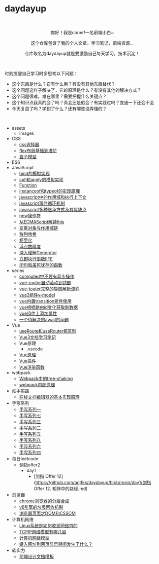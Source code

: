 # daydayup

<br/>
<p align='center'>
    <p align='center'>你好！我是coner!一名前端小白~</p>
    <p align='center'>这个仓库包含了我的个人文章，学习笔记，前端资源...</p>
    <p align='center'>仓库取名为daydayup就是要激励自己每天学习，技术沉淀！</p>
</p>

<br/>

时刻提醒自己学习时多思考以下问题：

- 这个东西是什么？它有什么用？有没有其他东西替代？
- 这个问题这样子解决了，它的原理是什么？有没有其他的解决方式？
- 这个问题很难，难在哪里？需要把握什么关键点？
- 这个知识点我真的会了吗？真会还是假会？有实践过吗？变通一下还会不会
- 今天复盘了吗？学到了什么？还有哪些没弄懂的？

<br/>

- assets
    - images
- CSS
    - [css选择器](https://github.com/adjfks/daydayup/blob/main/CSS/css选择器.md)
    - [flex布局基础到进阶](https://github.com/adjfks/daydayup/blob/main/CSS/flex布局基础到进阶.md)
    - [盒子模型](https://github.com/adjfks/daydayup/blob/main/CSS/盒子模型.md)
- ES6
- JavaScript
    - [bind的模拟实现](https://github.com/adjfks/daydayup/blob/main/JavaScript/bind的模拟实现.md)
    - [call和apply的模拟实现](https://github.com/adjfks/daydayup/blob/main/JavaScript/call和apply的模拟实现.md)
    - [Function](https://github.com/adjfks/daydayup/blob/main/JavaScript/Function.md)
    - [instanceof和typeof的实现原理](https://github.com/adjfks/daydayup/blob/main/JavaScript/instanceof和typeof的实现原理.md)
    - [javascript中的作用域和执行上下文](https://github.com/adjfks/daydayup/blob/main/JavaScript/javascript中的作用域和执行上下文.md)
    - [javascript事件循环机制](https://github.com/adjfks/daydayup/blob/main/JavaScript/javascript事件循环机制.md)
    - [javascript多种继承方式及其优缺点](https://github.com/adjfks/daydayup/blob/main/JavaScript/javascript多种继承方式及其优缺点.md)
    - [new操作符](https://github.com/adjfks/daydayup/blob/main/JavaScript/new操作符.md)
    - [从ECMAScript解读this](https://github.com/adjfks/daydayup/blob/main/JavaScript/从ECMAScript解读this.md)
    - [变量对象与作用域链](https://github.com/adjfks/daydayup/blob/main/JavaScript/变量对象与作用域链.md)
    - [散列哈希](https://github.com/adjfks/daydayup/blob/main/JavaScript/散列哈希.md)
    - [柯里化](https://github.com/adjfks/daydayup/blob/main/JavaScript/柯里化.md)
    - [浮点数精度](https://github.com/adjfks/daydayup/blob/main/JavaScript/浮点数精度.md)
    - [深入理解Generator](https://github.com/adjfks/daydayup/blob/main/JavaScript/深入理解Generator.md)
    - [立即执行函数IIFE](https://github.com/adjfks/daydayup/blob/main/JavaScript/立即执行函数IIFE.md)
    - [闭包和虽死犹存的函数](https://github.com/adjfks/daydayup/blob/main/JavaScript/闭包和虽死犹存的函数.md)
- series
    - [computed中不要有异步操作](https://github.com/adjfks/daydayup/blob/main/series/computed中不要有异步操作.md)
    - [vue-router自动滚动到顶部](https://github.com/adjfks/daydayup/blob/main/series/vue-router自动滚动到顶部.md)
    - [vue-touter完整的导航解析流程](https://github.com/adjfks/daydayup/blob/main/series/vue-touter完整的导航解析流程.md)
    - [vue3组件v-model](https://github.com/adjfks/daydayup/blob/main/series/vue3组件v-model.md)
    - [vue内置transition组件使用](https://github.com/adjfks/daydayup/blob/main/series/vue内置transition组件使用.md)
    - [vue根据路由id变化获取新数据](https://github.com/adjfks/daydayup/blob/main/series/vue根据路由id变化获取新数据.md)
    - [vue组件上添加属性](https://github.com/adjfks/daydayup/blob/main/series/vue组件上添加属性.md)
    - [一个待解决的await的问题](https://github.com/adjfks/daydayup/blob/main/series/一个待解决的await的问题.md)
- Vue
    - [useRoute和useRouter都区别](https://github.com/adjfks/daydayup/blob/main/Vue/useRoute和useRouter都区别.md)
    - [Vue3文档学习笔记](https://github.com/adjfks/daydayup/blob/main/Vue/Vue3文档学习笔记.md)
    - Vue原理
        - .vscode
    - [Vue原理](https://github.com/adjfks/daydayup/blob/main/Vue/Vue原理.md)
    - [Vue插件](https://github.com/adjfks/daydayup/blob/main/Vue/Vue插件.md)
    - [Vue渲染函数](https://github.com/adjfks/daydayup/blob/main/Vue/Vue渲染函数.md)
- webpack
    - [Webpack中的tree-shaking](https://github.com/adjfks/daydayup/blob/main/webpack/Webpack中的tree-shaking.md)
    - [webpack内部原理](https://github.com/adjfks/daydayup/blob/main/webpack/webpack内部原理.md)
- 动手实践
    - [在线文档编辑器的基本实现原理](https://github.com/adjfks/daydayup/blob/main/动手实践/在线文档编辑器的基本实现原理.md)
- 手写系列
    - [手写系列一](https://github.com/adjfks/daydayup/blob/main/手写系列/手写系列一.md)
    - [手写系列七](https://github.com/adjfks/daydayup/blob/main/手写系列/手写系列七.md)
    - [手写系列三](https://github.com/adjfks/daydayup/blob/main/手写系列/手写系列三.md)
    - [手写系列二](https://github.com/adjfks/daydayup/blob/main/手写系列/手写系列二.md)
    - [手写系列五](https://github.com/adjfks/daydayup/blob/main/手写系列/手写系列五.md)
    - [手写系列八](https://github.com/adjfks/daydayup/blob/main/手写系列/手写系列八.md)
    - [手写系列六](https://github.com/adjfks/daydayup/blob/main/手写系列/手写系列六.md)
    - [手写系列四](https://github.com/adjfks/daydayup/blob/main/手写系列/手写系列四.md)
- 每日leetcode
    - 剑指offer2
        - day1
            - [剑指 Offer 12](https://github.com/adjfks/daydayup/blob/main/day1/剑指 Offer 12. 矩阵中的路径.md)
- 浏览器
    - [chrome浏览器的分层合成](https://github.com/adjfks/daydayup/blob/main/浏览器/chrome浏览器的分层合成.md)
    - [v8引擎的垃圾回收机制](https://github.com/adjfks/daydayup/blob/main/浏览器/v8引擎的垃圾回收机制.md)
    - [浏览器页面之DOM和CSSOM](https://github.com/adjfks/daydayup/blob/main/浏览器/浏览器页面之DOM和CSSOM.md)
- 计算机网络
    - [Linux系统是如何收发网络包的](https://github.com/adjfks/daydayup/blob/main/计算机网络/Linux系统是如何收发网络包的.md)
    - [TCPIP网络模型有哪几层](https://github.com/adjfks/daydayup/blob/main/计算机网络/TCPIP网络模型有哪几层.md)
    - [计算机网络模型](https://github.com/adjfks/daydayup/blob/main/计算机网络/计算机网络模型.md)
    - [键入网址到网页显示期间发生了什么？](https://github.com/adjfks/daydayup/blob/main/计算机网络/键入网址到网页显示期间发生了什么？.md)
- 软实力
    - [前端设计文档模板](https://github.com/adjfks/daydayup/blob/main/软实力/前端设计文档模板.md)